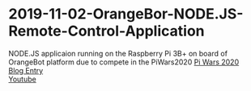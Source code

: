 # 2019-11-02-OrangeBor-NODE.JS-Remote-Control-Application
NODE.JS applicaion running on the Raspberry Pi 3B+ on board of OrangeBot platform due to compete in the PiWars2020
[Pi Wars 2020](https://piwars.org/2020-competition/)  
[Blog Entry](https://fatherofmachines.blogspot.com/p/pi-wars-2020.html)  
[Youtube](https://www.youtube.com/watch?v=_VRMxp9CS44)  
